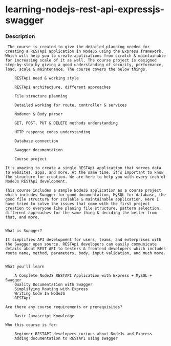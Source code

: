﻿# learning-nodejs-rest-api-expressjs-swagger

 ### Description

     The course is created to give the detailed planning needed for creating a RESTApi application in NodeJS using the Express framework. Which will help you to create applications from scratch & maintainable for increasing scale of it as well. The course project is designed step-by-step by giving a good understanding of security, performance, load, scale & maintenance. The course covers the below things.

        RESTApi need & working style

        RESTApi architecture, different approaches

        File structure planning

        Detailed working for route, controller & services

        Nodemon & Body parser

        GET, POST, PUT & DELETE methods understanding

        HTTP response codes understanding

        Database connection

        Swagger documentation

        Course project

    It's amazing to create a single RESTApi application that serves data to websites, apps, and more. At the same time, it's important to know the structure for creation. We are here to help you with every inch of NodeJs RESTApi development.

    This course includes a sample NodeJS application as a course project which includes Swagger for good documentation, MySQL for database, the good file structure for scalable & maintainable application. Here I have tried to solve the issues that come with the first project creation to everyone like planing file structure, pattern selection, different approaches for the same thing & deciding the better from that, and more.


    What is Swagger?

    It simplifies API development for users, teams, and enterprises with the Swagger open source. RESTApi developers can easily communicate details about REST API to testers & frontend developers which includes route name, method, parameters, body, input validation, and much more.


    What you’ll learn

        A Complete NodeJS RESTAPI Application with Express + MySQL + Swagger
        Quality Documentation with Swagger
        Simplifying Routing with Express
        Writing Code In NodeJS
        RESTApi

    Are there any course requirements or prerequisites?

        Basic Javascript Knowledge

    Who this course is for:

        Beginner RESTAPI developers curious about NodeJs and Express
        Adding documentation to RESTAPI using swagger
